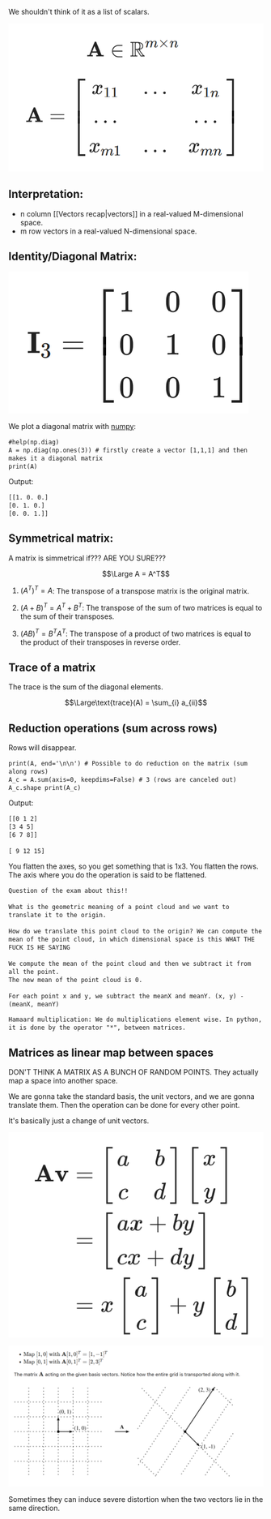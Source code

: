 We shouldn't think of it as a list of scalars.

![](../z_images/Pasted%20image%2020230228151744.png)

## Interpretation:
- n column [[Vectors recap|vectors]] in a real-valued M-dimensional space.
- m row vectors in a real-valued N-dimensional space.

## Identity/Diagonal Matrix:

![](../z_images/Pasted%20image%2020230228151814.png)

We plot a diagonal matrix with [numpy](../AI/Numpy.md):

```
#help(np.diag) 
A = np.diag(np.ones(3)) # firstly create a vector [1,1,1] and then makes it a diagonal matrix 
print(A)
```
Output:

```
[[1. 0. 0.]
[0. 1. 0.]
[0. 0. 1.]]
```


## Symmetrical matrix:

A matrix is simmetrical if??? ARE YOU SURE???

$$\Large A = A^T$$

1.  $(A^T)^T = A$: The transpose of a transpose matrix is the original matrix.
    
2.  $(A+B)^T = A^T + B^T$: The transpose of the sum of two matrices is equal to the sum of their transposes.
    
3.  $(AB)^T = B^T A^T$: The transpose of a product of two matrices is equal to the product of their transposes in reverse order.


## Trace of a matrix

The trace is the sum of the diagonal elements.

$$\Large\text{trace}(A) = \sum_{i} a_{ii}$$

## Reduction operations (sum across rows)
Rows will disappear.

```
print(A, end='\n\n') # Possible to do reduction on the matrix (sum along rows) 
A_c = A.sum(axis=0, keepdims=False) # 3 (rows are canceled out) 
A_c.shape print(A_c)
```
Output:

```
[[0 1 2]
[3 4 5]
[6 7 8]]

[ 9 12 15]
```

You flatten the axes, so you get something that is 1x3. You flatten the rows.
The axis where you do the operation is said to be flattened.

```ad-warning
Question of the exam about this!!

What is the geometric meaning of a point cloud and we want to translate it to the origin.

How do we translate this point cloud to the origin? We can compute the mean of the point cloud, in which dimensional space is this WHAT THE FUCK IS HE SAYING

We compute the mean of the point cloud and then we subtract it from all the point.
The new mean of the point cloud is 0.

For each point x and y, we subtract the meanX and meanY. (x, y) - (meanX, meanY)

```

```ad-tip
Hamaard multiplication: We do multiplications element wise. In python, it is done by the operator "*", between matrices.
```


## Matrices as linear map between spaces

DON'T THINK A MATRIX AS A BUNCH OF RANDOM POINTS.
They actually map a space into another space.

We are gonna take the standard basis, the unit vectors, and we are gonna translate them. Then the operation can be done for every other point.

It's basically just a change of unit vectors.

![](../z_images/Pasted%20image%2020230302175512.png)

![](../z_images/Pasted%20image%2020230302181621.png)

Sometimes they can induce severe distortion when the two vectors lie in the same direction.